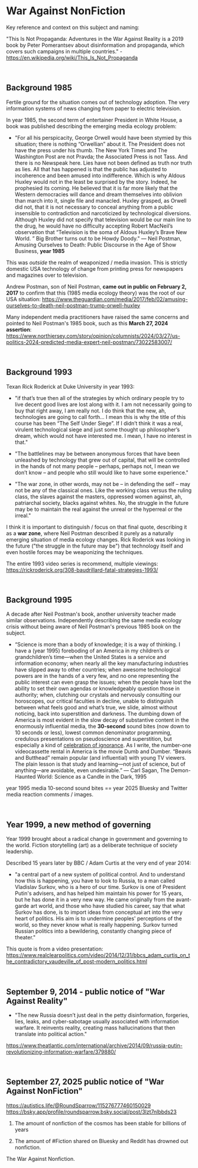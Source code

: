 # War Against NonFiction

Key reference and context on this subject and naming:

"This Is Not Propaganda: Adventures in the War Against Reality is a 2019 book by Peter Pomerantsev about disinformation and propaganda, which covers such campaigns in multiple countries." - https://en.wikipedia.org/wiki/This_Is_Not_Propaganda

&nbsp;

## Background 1985

Fertile ground for the situation comes out of technology adoption. The very information systems of news changing from paper to electric television.

In year 1985, the second term of entertainer President in White House, a book was published describing the emerging media ecology problem:

* "For all his perspicacity, George Orwell would have been stymied by this situation; there is nothing “Orwellian” about it. The President does not have the press under his thumb. The New York Times and The Washington Post are not Pravda; the Associated Press is not Tass. And there is no Newspeak here. Lies have not been defined as truth nor truth as lies. All that has happened is that the public has adjusted to incoherence and been amused into indifference. Which is why Aldous Huxley would not in the least be surprised by the story. Indeed, he prophesied its coming. He believed that it is far more likely that the Western democracies will dance and dream themselves into oblivion than march into it, single file and manacled. Huxley grasped, as Orwell did not, that it is not necessary to conceal anything from a public insensible to contradiction and narcoticized by technological diversions. Although Huxley did not specify that television would be our main line to the drug, he would have no difficulty accepting Robert MacNeil’s observation that “Television is the soma of Aldous Huxley’s Brave New World. ” Big Brother turns out to be Howdy Doody." ― Neil Postman, Amusing Ourselves to Death: Public Discourse in the Age of Show Business, **year 1985**

This was *outside* the realm of weaponized / media invasion. This is strictly domestic USA technology of change from printing press for newspapers and magazines over to television.

Andrew Postman, son of Neil Postman, **came out in public on February 2, 2017** to confirm that this (1985 media ecology theory) was the root of our USA situation: https://www.theguardian.com/media/2017/feb/02/amusing-ourselves-to-death-neil-postman-trump-orwell-huxley

Many independent media practitioners have raised the same concerns and pointed to Neil Postman's 1985 book, such as this **March 27, 2024 assertion**: https://www.northjersey.com/story/opinion/columnists/2024/03/27/us-politics-2024-predicted-media-expert-neil-postman/73022583007/

&nbsp;

## Background 1993

Texan Rick Roderick at Duke University in year 1993:

* "if that’s true then all of the strategies by which ordinary people try to live decent good lives are lost along with it. I am not necessarily going to buy that right away, I am really not. I do think that the new, ah, technologies are going to call forth… I mean this is why the title of this course has been “The Self Under Siege”. If I didn’t think it was a real, virulent technological siege and just some thought up philosopher’s dream, which would not have interested me. I mean, I have no interest in that."

* "The battlelines may be between anonymous forces that have been unleashed by technology that grew out of capital, that will be controlled in the hands of not many people – perhaps, perhaps not, I mean we don’t know – and people who still would like to have some experience."

* "The war zone, in other words, may not be – in defending the self – may not be any of the classical ones. Like the working class versus the ruling class, the slaves against the masters, oppressed women against, ah, patriarchal society, blacks against whites. No, the struggle in the future may be to maintain the real against the unreal or the hyperreal or the irreal."

I think it is important to distinguish / focus on that final quote, describing it as a **war zone**, where Neil Postman described it purely as a naturally emerging situation of media ecology changes. Rick Roderick was looking in the future ("the struggle in the future may be") that technology itself and even hostile forces may be weaponizing the techniques.

The entire 1993 video series is recommend, multiple viewings: https://rickroderick.org/308-baudrillard-fatal-strategies-1993/

&nbsp;


## Background 1995

A decade after Neil Postman's book, another university teacher made similar observations. Independently describing the same media ecology crisis without being aware of Neil Postman's previous 1985 book on the subject.

* “Science is more than a body of knowledge; it is a way of thinking. I have a (year 1995) foreboding of an America in my children’s or grandchildren’s time—when the United States is a service and information economy; when nearly all the key manufacturing industries have slipped away to other countries; when awesome technological powers are in the hands of a very few, and no one representing the public interest can even grasp the issues; when the people have lost the ability to set their own agendas or knowledgeably question those in authority; when, clutching our crystals and nervously consulting our horoscopes, our critical faculties in decline, unable to distinguish between what feels good and what’s true, we slide, almost without noticing, back into superstition and darkness. The dumbing down of America is most evident in the slow decay of substantive content in the enormously influential media, the **30-second** sound bites (now down to 10 seconds or less), lowest common denominator programming, credulous presentations on pseudoscience and superstition, but especially a kind of [celebration of ignorance](https://www.youtube.com/watch?v=wcY-x1VuWtE). As I write, the number-one videocassette rental in America is the movie Dumb and Dumber. “Beavis and Butthead” remain popular (and influential) with young TV viewers. The plain lesson is that study and learning—not just of science, but of anything—are avoidable, even undesirable.”
― Carl Sagan, The Demon-Haunted World: Science as a Candle in the Dark, 1995

year 1995 media 10-second sound bites == year 2025 Bluesky and Twitter media reaction comments / images.

&nbsp;

## Year 1999, a new method of governing

Year 1999 brought about a radical change in government and governing to the world. Fiction storytelling (art) as a deliberate technique of society leadership.

Described 15 years later by BBC / Adam Curtis at the very end of year 2014:

* "a central part of a new system of political control. And to understand how this is happening, you have to look to Russia, to a man called Vladislav Surkov, who is a hero of our time. Surkov is one of President Putin's advisers, and has helped him maintain his power for 15 years, but he has done it in a very new way. He came originally from the avant-garde art world, and those who have studied his career, say that what Surkov has done, is to import ideas from conceptual art into the very heart of politics. His aim is to undermine peoples' perceptions of the world, so they never know what is really happening. Surkov turned Russian politics into a bewildering, constantly changing piece of theater."

This quote is from a video presentation: https://www.realclearpolitics.com/video/2014/12/31/bbcs_adam_curtis_on_the_contradictory_vaudeville_of_post-modern_politics.html

&nbsp;

## September 9, 2014 - public notice of "War Against Reality"

* "The new Russia doesn’t just deal in the petty disinformation, forgeries, lies, leaks, and cyber-sabotage usually associated with information warfare. It reinvents reality, creating mass hallucinations that then translate into political action."

https://www.theatlantic.com/international/archive/2014/09/russia-putin-revolutionizing-information-warfare/379880/

&nbsp;

## September 27, 2025 public notice of "War Against NonFiction"

https://autistics.life/@RoundSparrow/115276777460150029     
https://bsky.app/profile/roundsparrow.bsky.social/post/3lzt7nlbbds23

1. The amount of nonfiction of the cosmos has been stable for billions of years

2. The amount of #Fiction shared on Bluesky and Reddit has drowned out nonfiction.

The War Against Nonfiction.
